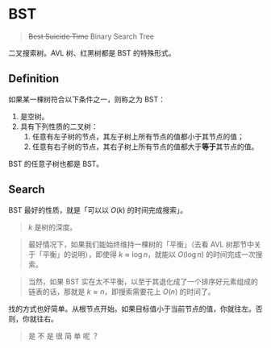 # BST

> ~~Best Suicide Time~~ Binary Search Tree

二叉搜索树。AVL 树、红黑树都是 BST 的特殊形式。

## Definition

如果某一棵树符合以下条件之一，则称之为 BST：

1. 是空树。
2. 具有下列性质的二叉树：
	1. 任意有左子树的节点，其左子树上所有节点的值都小于其节点的值；
	2. 任意有右子树的节点，其右子树上所有节点的值都大于**等于**其节点的值。

BST 的任意子树也都是 BST。

## Search

BST 最好的性质，就是「可以以 $O(k)$ 的时间完成搜索」。

> $k$ 是树的深度。

> 最好情况下，如果我们能始终维持一棵树的「平衡」（去看 AVL 树那节中关于「平衡」的说明），即使得 $k \approx \log n$，就能以 $O(\log n)$ 的时间完成一次搜索。

> 当然，如果 BST 实在太不平衡，以至于其退化成了一个排序好元素组成的链表的话，那就是 $k \approx n$，即搜索需要花上 $O(n)$ 的时间了。

找的方式也好简单。从根节点开始。如果目标值小于当前节点的值，你就往左。否则，你就往右。

> 是 不 是 很 简 单 呢 ？